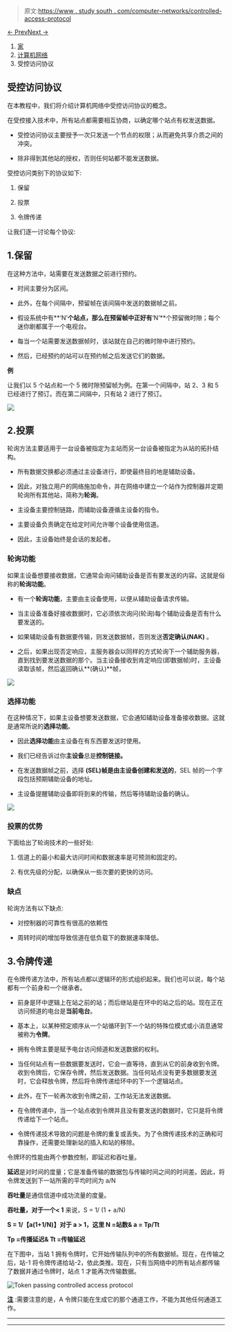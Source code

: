 > 原文:[https://www . study south . com/computer-networks/controlled-access-protocol](https://www.studytonight.com/computer-networks/controlled-access-protocols)

[← Prev](/computer-networks/random-access-protocol "Random Access Protocol")[Next →](/computer-networks/carrier-sense-multiple-access "Carrier Sense Multiple Access")

<nav aria-label="breadcrumb">

1.  [家](/)
2.  [计算机网络](/computer-networks)
3.  受控访问协议

</nav>

<article>

# 受控访问协议

在本教程中，我们将介绍计算机网络中受控访问协议的概念。

在受控接入技术中，所有站点都需要相互协商，以确定哪个站点有权发送数据。

*   受控访问协议主要授予一次只发送一个节点的权限；从而避免共享介质之间的冲突。

*   除非得到其他站的授权，否则任何站都不能发送数据。

受控访问类别下的协议如下:

1.  保留

2.  投票

3.  令牌传递

让我们逐一讨论每个协议:

## 1.保留

在这种方法中，站需要在发送数据之前进行预约。

*   时间主要分为区间。

*   此外，在每个间隔中，预留帧在该间隔中发送的数据帧之前。

*   假设系统中有**‘N’**个站点，那么在预留帧中正好有**‘N’**个预留微时隙；每个迷你剧都属于一个电视台。

*   每当一个站需要发送数据帧时，该站就在自己的微时隙中进行预约。

*   然后，已经预约的站可以在预约帧之后发送它们的数据。

**例**

让我们以 5 个站点和一个 5 微时隙预留帧为例。在第一个间隔中，站 2、3 和 5 已经进行了预订。而在第二间隔中，只有站 2 进行了预订。

![](../Images/22088d4feca6a77d124fa05bc18e1eba.png)

## 2.投票

轮询方法主要适用于一台设备被指定为主站而另一台设备被指定为从站的拓扑结构。

*   所有数据交换都必须通过主设备进行，即使最终目的地是辅助设备。

*   因此，对独立用户的网络施加命令，并在网络中建立一个站作为控制器并定期轮询所有其他站，简称为**轮询**。

*   主设备主要控制链路，而辅助设备遵循主设备的指令。

*   主要设备负责确定在给定时间允许哪个设备使用信道。

*   因此，主设备始终是会话的发起者。

### 轮询功能

如果主设备想要接收数据，它通常会询问辅助设备是否有要发送的内容。这就是俗称的**轮询功能**。

*   有一个**轮询功能**，主要由主设备使用，以便从辅助设备请求传输。

*   当主设备准备好接收数据时，它必须依次询问(轮询)每个辅助设备是否有什么要发送的。

*   如果辅助设备有数据要传输，则发送数据帧，否则发送**否定确认(NAK)** 。

*   之后，如果出现否定响应，主服务器会以同样的方式轮询下一个辅助服务器，直到找到要发送数据的那个。当主设备接收到肯定响应(即数据帧)时，主设备读取该帧，然后返回确认**(确认)**帧，

![](../Images/e7d72b313db848e03f08d3cc2ce3c6e1.png)

### 选择功能

在这种情况下，如果主设备想要发送数据，它会通知辅助设备准备接收数据。这就是通常所说的**选择功能**。

*   因此**选择功能**由主设备在有东西要发送时使用。

*   我们已经告诉过你**主设备**总是**控制链接。**

*   在发送数据帧之前，选择 **(SEL)帧是由主设备创建和发送的**，SEL 帧的一个字段包括预期辅助设备的地址。

*   主设备提醒辅助设备即将到来的传输，然后等待辅助设备的确认。

![](../Images/54ce8c23dab9f125d1624a8bea10da50.png)

### 投票的优势

下面给出了轮询技术的一些好处:

1.  信道上的最小和最大访问时间和数据速率是可预测和固定的。

2.  有优先级的分配，以确保从一些次要的更快的访问。

### 缺点

轮询方法有以下缺点:

*   对控制器的可靠性有很高的依赖性

*   周转时间的增加导致信道在低负载下的数据速率降低。

## 3.令牌传递

在令牌传递方法中，所有站点都以逻辑环的形式组织起来。我们也可以说，每个站都有一个前身和一个继承者。

*   前身是环中逻辑上在站之前的站；而后继站是在环中的站之后的站。现在正在访问频道的电台是**当前电台**。

*   基本上，以某种预定顺序从一个站循环到下一个站的特殊位模式或小消息通常被称为**令牌**。

*   拥有令牌主要是赋予电台访问频道和发送数据的权利。

*   当任何站点有一些数据要发送时，它会一直等待，直到从它的前身收到令牌。收到令牌后，它保存令牌，然后发送数据。当任何站点没有更多数据要发送时，它会释放令牌，然后将令牌传递给环中的下一个逻辑站点。

*   此外，在下一轮再次收到令牌之前，工作站无法发送数据。

*   在令牌传递中，当一个站点收到令牌并且没有要发送的数据时，它只是将令牌传递给下一个站点。

*   令牌传递技术导致的问题是令牌的重复或丢失。为了令牌传递技术的正确和可靠操作，还需要处理新站的插入和站的移除。

令牌环的性能由两个参数控制，即延迟和吞吐量。

**延迟**是对时间的度量；它是准备传输的数据包与传输时间之间的时间差。因此，将令牌发送到下一站所需的平均时间为 a/N

**吞吐量**是通信信道中成功流量的度量。

**吞吐量，对于一个< 1** 来说，S = 1/ (1 + a/N)

**S = 1/【a(1+1/N)】对于 a > 1，这里 N =站数& a = Tp/Tt**

**Tp =传播延迟& Tt =传输延迟**

在下图中，当站 1 拥有令牌时，它开始传输队列中的所有数据帧。现在，在传输之后，站-1 将令牌传递给站-2，依此类推。现在，只有当网络中的所有站点都传输了数据并通过令牌时，站点 1 才能再次传输数据。

![Token passing controlled access protocol](../Images/90f3be1c282874945719cea326b5904a.png)

<u>**注**</u> :需要注意的是，A 令牌只能在生成它的那个通道工作，不能为其他任何通道工作。

</article>

* * *

* * *